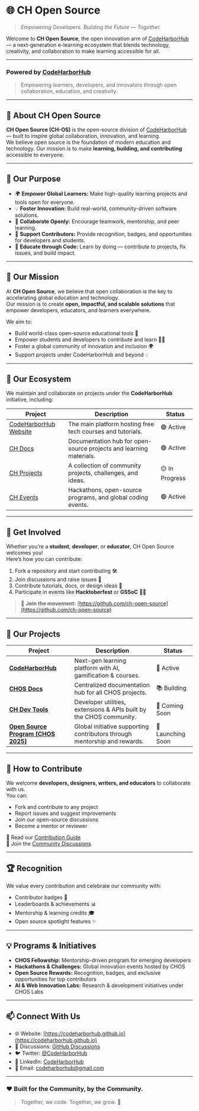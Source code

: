 # 🌐 CH Open Source  

> *Empowering Developers. Building the Future — Together.*

Welcome to **CH Open Source**, the open innovation arm of [CodeHarborHub](https://codeharborhub.github.io) — a next-generation e-learning ecosystem that blends technology, creativity, and collaboration to make learning accessible for all.

---

### Powered by [CodeHarborHub](https://codeharborhub.github.io)  

> Empowering learners, developers, and innovators through open collaboration, education, and creativity.

---

## 🚀 About CH Open Source
**CH Open Source (CH-OS)** is the open-source division of [CodeHarborHub](https://codeharborhub.github.io) — built to inspire global collaboration, innovation, and learning.  
We believe open source is the foundation of modern education and technology. Our mission is to make **learning, building, and contributing** accessible to everyone.

---

## 🎯 Our Purpose
- 🌍 **Empower Global Learners:** Make high-quality learning projects and tools open for everyone.  
- 💡 **Foster Innovation:** Build real-world, community-driven software solutions.  
- 🤝 **Collaborate Openly:** Encourage teamwork, mentorship, and peer learning.  
- 🚀 **Support Contributors:** Provide recognition, badges, and opportunities for developers and students.  
- 🧠 **Educate through Code:** Learn by doing — contribute to projects, fix issues, and build impact.

---

## 🚀 Our Mission

At **CH Open Source**, we believe that open collaboration is the key to accelerating global education and technology.  
Our mission is to create **open, impactful, and scalable solutions** that empower developers, educators, and learners everywhere.

We aim to:
- Build world-class open-source educational tools 🧠  
- Empower students and developers to contribute and learn 👩‍💻  
- Foster a global community of innovation and inclusion 🌍  
- Support projects under CodeHarborHub and beyond 💡  

---

## 🧩 Our Ecosystem
We maintain and collaborate on projects under the **CodeHarborHub** initiative, including:

| Project | Description | Status |
|----------|--------------|--------|
| [CodeHarborHub Website](https://github.com/codeharborhub/codeharborhub.github.io) | The main platform hosting free tech courses and tutorials. | 🟢 Active |
| [CH Docs](https://github.com/ch-open-source/ch-docs) | Documentation hub for open-source projects and learning materials. | 🟢 Active |
| [CH Projects](https://github.com/ch-open-source/ch-projects) | A collection of community projects, challenges, and ideas. | 🟡 In Progress |
| [CH Events](https://github.com/ch-open-source/ch-events) | Hackathons, open-source programs, and global coding events. | 🟢 Active |

---

## 🌱 Get Involved
Whether you’re a **student**, **developer**, or **educator**, CH Open Source welcomes you!  
Here’s how you can contribute:
1. Fork a repository and start contributing 🛠️  
2. Join discussions and raise issues 💬  
3. Contribute tutorials, docs, or design ideas 🎨  
4. Participate in events like **Hacktoberfest** or **GSSoC** 🧑‍💻  

> 💬 **Join the movement:** [https://github.com/ch-open-source](https://github.com/ch-open-source)

---

## 🧩 Our Projects

| Project | Description | Status |
|----------|--------------|--------|
| [**CodeHarborHub**](https://github.com/codeharborhub/codeharborhub.github.io) | Next-gen learning platform with AI, gamification & courses. | 🚀 Active |
| [**CHOS Docs**](https://github.com/ch-open-source/chos-docs) | Centralized documentation hub for all CHOS projects. | 📚 Building |
| [**CH Dev Tools**](https://github.com/ch-open-source/chos-dev-tools) | Developer utilities, extensions & APIs built by the CHOS community. | 🧠 Coming Soon |
| [**Open Source Program (CHOS 2025)**](https://github.com/ch-open-source/chos-program) | Global initiative supporting contributors through mentorship and rewards. | 🌟 Launching Soon |

---

## 🤝 How to Contribute

We welcome **developers, designers, writers, and educators** to collaborate with us.  
You can:
- Fork and contribute to any project  
- Report issues and suggest improvements  
- Join our open-source discussions  
- Become a mentor or reviewer  

📖 Read our [Contribution Guide](https://github.com/ch-open-source/chos-docs/blob/main/CONTRIBUTING.md)  
💬 Join the [Community Discussions](https://github.com/orgs/ch-open-source/discussions)

---

## 🏆 Recognition
We value every contribution and celebrate our community with:
- Contributor badges 🥇  
- Leaderboards & achievements 📊  
- Mentorship & learning credits 🎓  
- Open source spotlight features ✨  

---

## 💡 Programs & Initiatives

- **CHOS Fellowship:** Mentorship-driven program for emerging developers  
- **Hackathons & Challenges:** Global innovation events hosted by CHOS  
- **Open Source Rewards:** Recognition, badges, and exclusive opportunities for top contributors  
- **AI & Web Innovation Labs:** Research & development initiatives under CHOS Labs  

---

## 📫 Connect With Us
- 🌐 Website: [https://codeharborhub.github.io](https://codeharborhub.github.io)  
- 💬 Discussions: [GitHub Discussions](https://github.com/ch-open-source/discussions)  
- 🐦 Twitter: [@CodeHarborHub](https://twitter.com/CodeHarborHub)  
- 💼 LinkedIn: [CodeHarborHub](https://linkedin.com/company/codeharborhub)  
- 📧 Email: codeharborhub@gmail.com  

---

### ❤️ Built for the Community, by the Community.
> Together, we code. Together, we grow. 🌱
